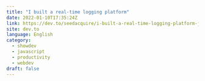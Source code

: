 ```yaml
---
title: "I built a real-time logging platform"
date: 2022-01-10T17:35:24Z
link: https://dev.to/seedacquire/i-built-a-real-time-logging-platform-jjn?utm_medium=RSS&utm_source=news.12bit.vn
site: dev.to
language: English
category:
  - showdev
  - javascript
  - productivity
  - webdev
draft: false
---
```

